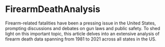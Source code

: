 # FirearmDeathAnalysis
Firearm-related fatalities have been a pressing issue in the United States, prompting discussions and debates on gun laws and public safety. To shed light on this important topic, this article delves into an extensive analysis of firearm death data spanning from 1981 to 2021 across all states in the US. 
